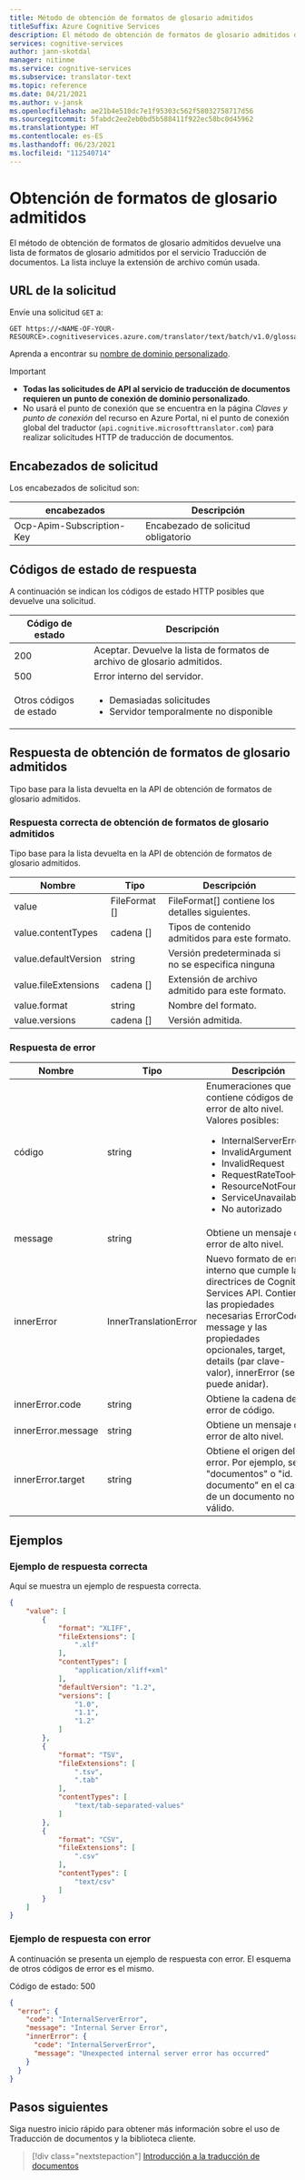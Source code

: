 ```yaml
---
title: Método de obtención de formatos de glosario admitidos
titleSuffix: Azure Cognitive Services
description: El método de obtención de formatos de glosario admitidos devuelve la lista de los formatos de glosario admitidos.
services: cognitive-services
author: jann-skotdal
manager: nitinme
ms.service: cognitive-services
ms.subservice: translator-text
ms.topic: reference
ms.date: 04/21/2021
ms.author: v-jansk
ms.openlocfilehash: ae21b4e510dc7e1f95303c562f58032758717d56
ms.sourcegitcommit: 5fabdc2ee2eb0bd5b588411f922ec58bc0d45962
ms.translationtype: HT
ms.contentlocale: es-ES
ms.lasthandoff: 06/23/2021
ms.locfileid: "112540714"
---
```

# <a name="get-supported-glossary-formats"></a>Obtención de formatos de glosario admitidos

El método de obtención de formatos de glosario admitidos devuelve una lista de formatos de glosario admitidos por el servicio Traducción de documentos. La lista incluye la extensión de archivo común usada.

## <a name="request-url"></a>URL de la solicitud

Envíe una solicitud `GET` a:
```HTTP
GET https://<NAME-OF-YOUR-RESOURCE>.cognitiveservices.azure.com/translator/text/batch/v1.0/glossaries/formats
```

Aprenda a encontrar su [nombre de dominio personalizado](../get-started-with-document-translation.md#find-your-custom-domain-name).

> [!IMPORTANT]
>
> * **Todas las solicitudes de API al servicio de traducción de documentos requieren un punto de conexión de dominio personalizado**.
> * No usará el punto de conexión que se encuentra en la página _Claves y punto de conexión_ del recurso en Azure Portal, ni el punto de conexión global del traductor (`api.cognitive.microsofttranslator.com`) para realizar solicitudes HTTP de traducción de documentos.

## <a name="request-headers"></a>Encabezados de solicitud

Los encabezados de solicitud son:

|encabezados|Descripción|
|--- |--- |
|Ocp-Apim-Subscription-Key|Encabezado de solicitud obligatorio|

## <a name="response-status-codes"></a>Códigos de estado de respuesta

A continuación se indican los códigos de estado HTTP posibles que devuelve una solicitud.

|Código de estado|Descripción|
|--- |--- |
|200|Aceptar. Devuelve la lista de formatos de archivo de glosario admitidos.|
|500|Error interno del servidor.|
|Otros códigos de estado|<ul><li>Demasiadas solicitudes</li><li>Servidor temporalmente no disponible</li></ul>|


## <a name="get-supported-glossary-formats-response"></a>Respuesta de obtención de formatos de glosario admitidos

Tipo base para la lista devuelta en la API de obtención de formatos de glosario admitidos.

### <a name="successful-get-supported-glossary-formats-response"></a>Respuesta correcta de obtención de formatos de glosario admitidos

Tipo base para la lista devuelta en la API de obtención de formatos de glosario admitidos.

|Nombre|Tipo|Descripción|
|--- |--- |--- |
|value|FileFormat []|FileFormat[] contiene los detalles siguientes.|
|value.contentTypes|cadena []|Tipos de contenido admitidos para este formato.|
|value.defaultVersion|string|Versión predeterminada si no se especifica ninguna|
|value.fileExtensions|cadena []| Extensión de archivo admitido para este formato.|
|value.format|string|Nombre del formato.|
|value.versions|cadena []| Versión admitida.|

### <a name="error-response"></a>Respuesta de error

|Nombre|Tipo|Descripción|
|--- |--- |--- |
|código|string|Enumeraciones que contiene códigos de error de alto nivel. Valores posibles:<br/><ul><li>InternalServerError</li><li>InvalidArgument</li><li>InvalidRequest</li><li>RequestRateTooHigh</li><li>ResourceNotFound</li><li>ServiceUnavailable</li><li>No autorizado</li></ul>|
|message|string|Obtiene un mensaje de error de alto nivel.|
|innerError|InnerTranslationError|Nuevo formato de error interno que cumple las directrices de Cognitive Services API. Contiene las propiedades necesarias ErrorCode, message y las propiedades opcionales, target, details (par clave-valor), innerError (se puede anidar).|
|innerError.code|string|Obtiene la cadena de error de código.|
|innerError.message|string|Obtiene un mensaje de error de alto nivel.|
|innerError.target|string|Obtiene el origen del error. Por ejemplo, sería "documentos" o "id. de documento" en el caso de un documento no válido.|

## <a name="examples"></a>Ejemplos

### <a name="example-successful-response"></a>Ejemplo de respuesta correcta

Aquí se muestra un ejemplo de respuesta correcta.

```JSON
{
    "value": [
        {
            "format": "XLIFF",
            "fileExtensions": [
                ".xlf"
            ],
            "contentTypes": [
                "application/xliff+xml"
            ],
            "defaultVersion": "1.2",
            "versions": [
                "1.0",
                "1.1",
                "1.2"
            ]
        },
        {
            "format": "TSV",
            "fileExtensions": [
                ".tsv",
                ".tab"
            ],
            "contentTypes": [
                "text/tab-separated-values"
            ]
        },
        {
            "format": "CSV",
            "fileExtensions": [
                ".csv"
            ],
            "contentTypes": [
                "text/csv"
            ]
        }
    ]
}

```

### <a name="example-error-response"></a>Ejemplo de respuesta con error
A continuación se presenta un ejemplo de respuesta con error. El esquema de otros códigos de error es el mismo.

Código de estado: 500

```JSON
{
  "error": {
    "code": "InternalServerError",
    "message": "Internal Server Error",
    "innerError": {
      "code": "InternalServerError",
      "message": "Unexpected internal server error has occurred"
    }
  }
}
```

## <a name="next-steps"></a>Pasos siguientes

Siga nuestro inicio rápido para obtener más información sobre el uso de Traducción de documentos y la biblioteca cliente.

> [!div class="nextstepaction"]
> [Introducción a la traducción de documentos](../get-started-with-document-translation.md)
